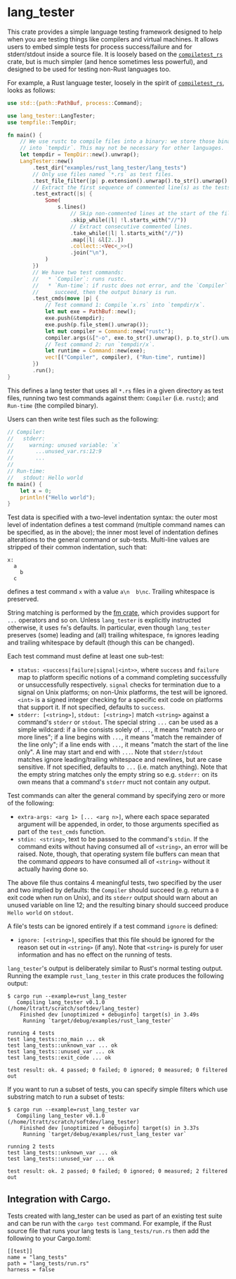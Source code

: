 # lang_tester

This crate provides a simple language testing framework designed to help when
you are testing things like compilers and virtual machines. It allows users to
embed simple tests for process success/failure and for stderr/stdout inside a
source file. It is loosely based on the
[`compiletest_rs`](https://crates.io/crates/compiletest_rs) crate, but is much
simpler (and hence sometimes less powerful), and designed to be used for
testing non-Rust languages too.

For example, a Rust language tester, loosely in the spirit of
[`compiletest_rs`](https://crates.io/crates/compiletest_rs), looks as follows:

```rust
use std::{path::PathBuf, process::Command};

use lang_tester::LangTester;
use tempfile::TempDir;

fn main() {
    // We use rustc to compile files into a binary: we store those binary files
    // into `tempdir`. This may not be necessary for other languages.
    let tempdir = TempDir::new().unwrap();
    LangTester::new()
        .test_dir("examples/rust_lang_tester/lang_tests")
        // Only use files named `*.rs` as test files.
        .test_file_filter(|p| p.extension().unwrap().to_str().unwrap() == "rs")
        // Extract the first sequence of commented line(s) as the tests.
        .test_extract(|s| {
            Some(
                s.lines()
                    // Skip non-commented lines at the start of the file.
                    .skip_while(|l| !l.starts_with("//"))
                    // Extract consecutive commented lines.
                    .take_while(|l| l.starts_with("//"))
                    .map(|l| &l[2..])
                    .collect::<Vec<_>>()
                    .join("\n"),
            )
        })
        // We have two test commands:
        //   * `Compiler`: runs rustc.
        //   * `Run-time`: if rustc does not error, and the `Compiler` tests
        //     succeed, then the output binary is run.
        .test_cmds(move |p| {
            // Test command 1: Compile `x.rs` into `tempdir/x`.
            let mut exe = PathBuf::new();
            exe.push(&tempdir);
            exe.push(p.file_stem().unwrap());
            let mut compiler = Command::new("rustc");
            compiler.args(&["-o", exe.to_str().unwrap(), p.to_str().unwrap()]);
            // Test command 2: run `tempdir/x`.
            let runtime = Command::new(exe);
            vec![("Compiler", compiler), ("Run-time", runtime)]
        })
        .run();
}
```

This defines a lang tester that uses all `*.rs` files in a given directory as
test files, running two test commands against them: `Compiler` (i.e. `rustc`);
and `Run-time` (the compiled binary).

Users can then write test files such as the following:

```rust
// Compiler:
//   stderr:
//     warning: unused variable: `x`
//       ...unused_var.rs:12:9
//       ...
//
// Run-time:
//   stdout: Hello world
fn main() {
    let x = 0;
    println!("Hello world");
}
```

Test data is specified with a two-level indentation syntax: the outer most
level of indentation defines a test command (multiple command names can be
specified, as in the above); the inner most level of indentation defines
alterations to the general command or sub-tests. Multi-line values are stripped
of their common indentation, such that:

```text
x:
  a
    b
  c
```

defines a test command `x` with a value `a\n  b\nc`. Trailing whitespace
is preserved.

String matching is performed by the [fm crate](https://crates.io/crates/fm),
which provides support for `...` operators and so on. Unless `lang_tester` is
explicitly instructed otherwise, it uses `fm`'s defaults. In particular, even
though `lang_tester` preserves (some) leading and (all) trailing whitespace,
`fm` ignores leading and trailing whitespace by default (though this can be
changed).

Each test command must define at least one sub-test:

  * `status: <success|failure|signal|<int>>`, where `success` and `failure` map
    to platform specific notions of a command completing successfully or
    unsuccessfully respectively. `signal` checks for termination due to a signal
    on Unix platforms; on non-Unix platforms, the test will be ignored. `<int>`
    is a signed integer checking for a specific exit code on platforms that
    support it. If not specified, defaults to `success`.
  * `stderr: [<string>]`, `stdout: [<string>]` match `<string>` against a
    command's `stderr` or `stdout`. The special string `...` can be used as a
    simple wildcard: if a line consists solely of `...`, it means "match zero
    or more lines"; if a line begins with `...`, it means "match the remainder
    of the line only"; if a line ends with `...`, it means "match the start of
    the line only". A line may start and end with `...`. Note that
    `stderr`/`stdout` matches ignore leading/trailing whitespace and newlines,
    but are case sensitive. If not specified, defaults to `...` (i.e. match
    anything). Note that the empty string matches only the empty string so
    e.g. `stderr:` on its own means that a command's `stderr` muct not contain
    any output.

Test commands can alter the general command by specifying zero or more of the
following:

  * `extra-args: <arg 1> [... <arg n>]`, where each space separated argument
    will be appended, in order, to those arguments specified as part of
    the `test_cmds` function.
 * `stdin: <string>`, text to be passed to the command's `stdin`. If the
   command exits without having consumed all of `<string>`, an error will be
   raised. Note, though, that operating system file buffers can mean that the
   command *appears* to have consumed all of `<string>` without it actually
   having done so.

The above file thus contains 4 meaningful tests, two specified by the user and
two implied by defaults: the `Compiler` should succeed (e.g.  return a `0` exit
code when run on Unix), and its `stderr` output should warn about an unused
variable on line 12; and the resulting binary should succeed produce `Hello
world` on `stdout`.

A file's tests can be ignored entirely if a test command `ignore` is defined:

  * `ignore: [<string>]`, specifies that this file should be ignored for the
    reason set out in `<string>` (if any).  Note that `<string>` is purely for
    user information and has no effect on the running of tests.

`lang_tester`'s output is deliberately similar to Rust's normal testing output.
Running the example `rust_lang_tester` in this crate produces the following
output:

```text
$ cargo run --example=rust_lang_tester
   Compiling lang_tester v0.1.0 (/home/ltratt/scratch/softdev/lang_tester)
    Finished dev [unoptimized + debuginfo] target(s) in 3.49s
     Running `target/debug/examples/rust_lang_tester`

running 4 tests
test lang_tests::no_main ... ok
test lang_tests::unknown_var ... ok
test lang_tests::unused_var ... ok
test lang_tests::exit_code ... ok

test result: ok. 4 passed; 0 failed; 0 ignored; 0 measured; 0 filtered out
```

If you want to run a subset of tests, you can specify simple filters which use
substring match to run a subset of tests:

```text
$ cargo run --example=rust_lang_tester var
   Compiling lang_tester v0.1.0 (/home/ltratt/scratch/softdev/lang_tester)
    Finished dev [unoptimized + debuginfo] target(s) in 3.37s
     Running `target/debug/examples/rust_lang_tester var`

running 2 tests
test lang_tests::unknown_var ... ok
test lang_tests::unused_var ... ok

test result: ok. 2 passed; 0 failed; 0 ignored; 0 measured; 2 filtered out
```

## Integration with Cargo.

Tests created with lang_tester can be used as part of an existing test suite and
can be run with the `cargo test` command. For example, if the Rust source file
that runs your lang tests is `lang_tests/run.rs` then add the following to your
Cargo.toml:

```
[[test]]
name = "lang_tests"
path = "lang_tests/run.rs"
harness = false
```
